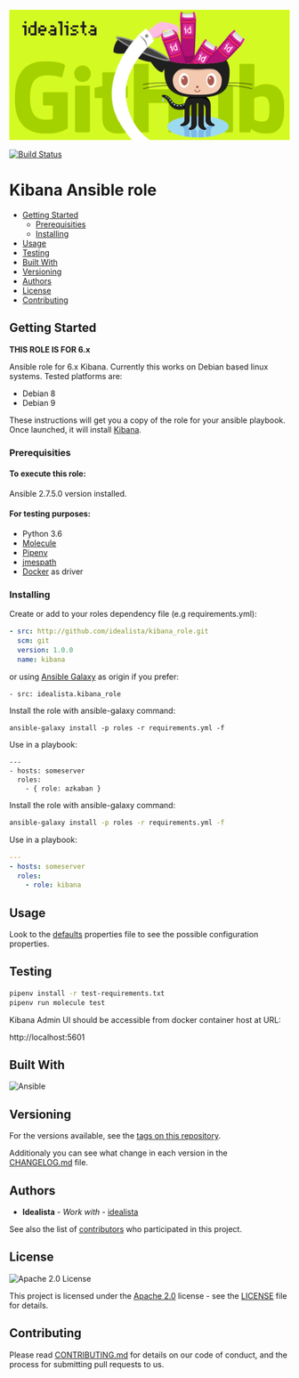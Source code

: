 ![Logo](https://raw.githubusercontent.com/idealista/kibana_role/master/logo.gif)

[![Build Status](https://travis-ci.org/idealista/kibana_role.png)](https://travis-ci.org/idealista/kibana_role)

# Kibana Ansible role

- [Getting Started](#getting-started)
  - [Prerequisities](#prerequisities)
  - [Installing](#installing)
- [Usage](#usage)
- [Testing](#testing)
- [Built With](#built-with)
- [Versioning](#versioning)
- [Authors](#authors)
- [License](#license)
- [Contributing](#contributing)

## Getting Started

**THIS ROLE IS FOR 6.x**

Ansible role for 6.x Kibana. Currently this works on Debian based linux systems. Tested platforms are:

* Debian 8
* Debian 9

These instructions will get you a copy of the role for your ansible playbook. Once launched, it will install [Kibana](https://www.elastic.co/products/kibana).
### Prerequisities

#### To execute this role:

Ansible 2.7.5.0 version installed.

#### For testing purposes:

* Python 3.6
* [Molecule](https://molecule.readthedocs.io/)
* [Pipenv](https://github.com/pypa/pipenv) 
* [jmespath](http://jmespath.org/) 
* [Docker](https://www.docker.com/) as driver


### Installing

Create or add to your roles dependency file (e.g requirements.yml):

```yml
- src: http://github.com/idealista/kibana_role.git
  scm: git
  version: 1.0.0
  name: kibana
```

or using [Ansible Galaxy](https://galaxy.ansible.com/idealista/kibana_role/) as origin if you prefer:

```
- src: idealista.kibana_role
```

Install the role with ansible-galaxy command:

```
ansible-galaxy install -p roles -r requirements.yml -f
```

Use in a playbook:

```
---
- hosts: someserver
  roles:
    - { role: azkaban }
```

Install the role with ansible-galaxy command:

```sh
ansible-galaxy install -p roles -r requirements.yml -f
```

Use in a playbook:

```yml
---
- hosts: someserver
  roles:
    - role: kibana
```

## Usage

Look to the [defaults](defaults/main.yml) properties file to see the possible configuration properties.


## Testing

```sh
pipenv install -r test-requirements.txt
pipenv run molecule test
```

Kibana Admin UI should be accessible from docker container host at URL:

http://localhost:5601

## Built With

![Ansible](https://img.shields.io/badge/ansible-2.7.5.0-green.svg)

## Versioning

For the versions available, see the [tags on this repository](https://github.com/idealista/kibana_role/tags).

Additionaly you can see what change in each version in the [CHANGELOG.md](CHANGELOG.md) file.

## Authors

- **Idealista** - *Work with* - [idealista](https://github.com/idealista)

See also the list of [contributors](https://github.com/idealista/kibana_role/contributors) who participated in this project.

## License

![Apache 2.0 License](https://img.shields.io/hexpm/l/plug.svg)

This project is licensed under the [Apache 2.0](https://www.apache.org/licenses/LICENSE-2.0) license - see the [LICENSE](LICENSE) file for details.

## Contributing

Please read [CONTRIBUTING.md](.github/CONTRIBUTING.md) for details on our code of conduct, and the process for submitting pull requests to us.
